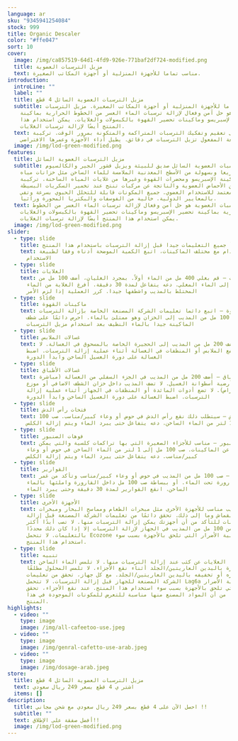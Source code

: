 ```yaml
---
language: ar
sku: "9345941254084"
stock: 999
title: Organic Descaler
color: "#ffe047"
sort: 10
cover:
  image: /img/ca857519-64d1-4fd9-926e-771baf2df724-modified.png
  title: مزيل الترسبات العضوية
  text: مناسب تماما للأجهزة المنزلية أو أجهزة المكاتب الصغيرة.
introduction:
  introLine: ""
  label: ""
  title: مزيل الترسبات العضوية السائل 4 قطع
  subtitle: مناسب تماما للأجهزة المنزلية أو أجهزة المكاتب الصغيرة. مزيل الترسبات
    العضوية هو حل آمن وفعال لإزالة ترسبات الماء العسر من الخطوط الحرارية بماكينة
    تحضير الإسبريسو وماكينات تحضير القهوة بالكبسولات والغلايات. يمكن استخدام هذا
    المنتج أيضًا لإزالة ترسبات الغلايات.
  text: يعمل على تعقيم وتفكيك الترسبات المتراكمة والمتكونة بمرور الوقت. تركيبة
    سريعة المفعول تزيل الترسبات في دقائق. يطيل أداء الأجهزة وعمرها الافتراضي
  image: /img/lod-green-modified.png
features:
  title: مزيل الترسبات العضوية السائل
  subtitle: مزيل الترسبات العضوية السائل صديق للبيئة ويزيل قشور الجير والكالسيوم
    سريعا وبسهولة من الأسطح المعدنية الملامسة للماء الساخن مثل خزانات مياه
    ماكينة الإسبريسو ومحضرات القهوة وغيرها من غلايات المياه الساخنة. تركيبة
    مصنعة من الأحماض العضوية والناتجة عن مركبات تنتج عند تخمير السكريات البسيطة.
    معتمد للاستخدام العضوي. جميع المكونات قابلة للتحلل الحيوي بسرعة وتفي
    بالمعايير الدولية. خالية من الفوسفات والبكتريا المحورة وراثيا.
  text: مزيل الترسبات العضوية هو حل آمن وفعال لإزالة ترسبات الماء العسر من الخطوط
    الحرارية بماكينة تحضير الإسبريسو وماكينات تحضير القهوة بالكبسولات والغلايات.
    يمكن استخدام هذا المنتج أيضًا لإزالة ترسبات الغلايات.
  image: /img/lod-green-modified.png
slider:
  - type: slide
    title: اقرأ جميع التعليمات جيدا قبل إزالة الترسبات باستخدام هذا المنتج.
    text: للاستخدام مع مختلف الماكينات، اتبع الكمية الموضحة أدناه وفقا لطبيعة
      الاستخدام
  - type: slide
    title: الغلايات
    text: الغلايات – قم بغلي 400 مل من الماء أولاً. بمجرد الغليان، أضف 100 مل من
      المذيب إلى الماء المغلي. دعه يتفاعل لمدة 30 دقيقة. أفرغ الغلاية من الماء
      المختلط بالمذيب واشطفها جيدا. كرر العملية إذا لزم الأمر
  - type: slide
    title: ماكينات القهوة
    text: ماكينات القهوة – اتبع دائما تعليمات الشركة المصنعة الخاصة بإزالة الترسبات.
      أضف 100 مل من المذيب إلى الخزان وهو ممتلئ بالماء. احرص دائمًا على شطف
      الماكينة جيدا بالماء النظيف بعد استخدام مزيل الترسبات
  - type: slide
    title: غسالات الملابس
    text: للغسالات – أضف 200 مل من المذيب إلى الحجيرة الخاصة بالمسحوق في الغسالة. لا
      تضع الملابس أو المنظفات في الغسالة أثناء عملية إزالة الترسبات. اضبط
      الغسالة على دورة الغسيل الساخن وابدأ الدورة
  - type: slide
    title: غسالات الأطباق
    text: غسالات الأطباق – أضف 200 مل من المذيب في الجزء السفلي من الغسالة (مباشرة
      على أرضية أسطوانة الغسيل. لا تضف المذيب داخل خزان الشطف الاضافي أو موزع
      الأقراص). لا تضع أدوات المائدة أو المنظفات في الجهاز أثناء عملية إزالة
      الترسبات. اضبط الغسالة على دورة الغسيل الساخن وابدأ الدورة
  - type: slide
    title: فتحات رأس الدش
    text: فتحات رأس الدش – سيتطلب ذلك نقع رأس الدش في حوض أو وعاء كبير/مناسب. صب 100
      مل إلى 1 لتر من الماء الساخن. دعه يتفاعل حتى يبرد الماء ويتم إزالة الكلس
  - type: slide
    title: فوهات الصنبور
    text: فوهات الصنبور – مناسب للأجزاء الصغيرة التي بها تراكمات كلسية والتي يمكن
      فصلها عن الماكينات. صب 100 مل إلى 1 لتر من الماء الساخن في حوض أو وعاء
      كبير/مناسب. دعه يتفاعل حتى يبرد الماء ويتم إزالة الكلس
  - type: slide
    title: القوارير
    text: القوارير – صب 100 مل من المذيب في حوض أو وعاء كبير/مناسب وتأكد من غمر
      القارورة تحت الماء. أو ببساطة صب 100 مل داخل القارورة واملئها بالماء
      الساخن. انقع القوارير لمدة 30 دقيقة وحتى يبرد الماء
  - type: slide
    title: الأجهزة الأخرى
    text: هذا المذيب مناسب للأجهزة الأخرى مثل مبخرات الطعام ومماسح البخار ومبخرات
      القماش وما إلى ذلك. تحقق دائمًا من تعليمات الشركة المصنعة قبل إزالة
      الترسبات للتأكد من أن أجهزتك يمكن إزالة الترسبات منها. لا تصب أبدًا أكثر
      من 100 مل من المذيب في الجهاز لإزالة الترسبات إلا إذا كان ذلك محددًا
      بالتعليمات. لا تتحمل Ecozone مسؤولية الأضرار التي تلحق بالأجهزة بسبب سوء
      استخدام هذا المنتج.
  - type: slide
    title: تنبيه
    text: راقب دائمًا الغلايات عن كثب عند إزالة الترسبات منها. لا تلمس الماء الساخن
      مباشرة باليدين العاريتين/الجلد أثناء نقع الأجزاء. لا تلمس المحلول مطلقًا
      عند تركيزه أو تخفيفه باليدين العاريتين/الجلد. مع كل جهاز، تحقق من تعليمات
      الشركة المصنعة للجهاز قبل إزالة الترسبات. لا تتحمل Lag6a مسؤولية الأضرار
      التي تلحق بالأجهزة بسبب سوء استخدام هذا المنتج. عند نقع الأجزاء، تحقق
      دائمًا من أن المواد المصنع منها مناسبة للتعرض للمكونات الموجودة في هذا
      المنتج.
highlights:
  - video: ""
    type: image
    image: /img/all-cafeetoo-use.jpeg
  - video: ""
    type: image
    image: /img/genral-cafetto-use-arab.jpeg
  - video: ""
    type: image
    image: /img/dosage-arab.jpeg
store:
  title: مزيل الترسبات العضوية السائل 4 قطع
  text: اشتر ي 4 قطع بسعر 249 ريال سعودي
  items: []
description:
  title: احصل الآن على 4 قطع بسعر 249 ريال سعودي مع شحن مجاني !!
  subtitle: ""
  text: أفضل صفقة على الإطلاق!!
  image: /img/lod-green-modified.png
---
```

